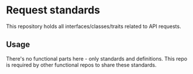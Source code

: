Request standards
================

This repository holds all interfaces/classes/traits related to
API requests.

Usage
-----

There's no functional parts here - only standards and definitions. This repo is required by other functional repos to share these standards.
